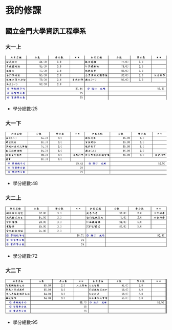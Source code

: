 # 我的修課
## 國立金門大學資訊工程學系

### 大一上
![108a](img/108-1.PNG)
* 學分總數:25

### 大一下
![108b](img/108-2.PNG)
* 學分總數:48

### 大二上
![109a](img/109-1.PNG)
* 學分總數:72

### 大二下
![109b](img/109-2.PNG)
* 學分總數:95
